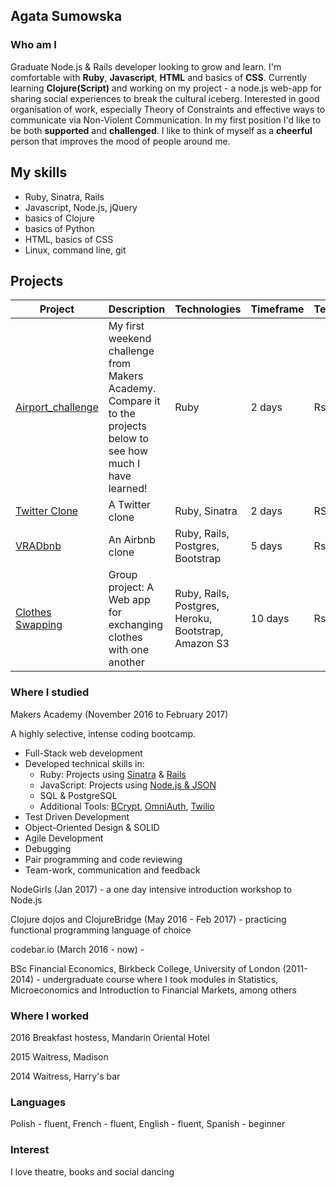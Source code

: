 ## Agata Sumowska

### Who am I

Graduate Node.js & Rails developer looking to grow and learn. I'm comfortable with **Ruby**, **Javascript**, **HTML** and basics of **CSS**. Currently learning **Clojure(Script)** and working on my project - a node.js web-app for sharing social experiences to break the cultural iceberg. Interested in good organisation of work, especially Theory of Constraints and effective ways to communicate via Non-Violent Communication. In my first position I'd like to be both **supported** and **challenged**. I like to think of myself as a **cheerful** person that improves the mood of people around me.

## My skills

- Ruby, Sinatra, Rails
- Javascript, Node.js, jQuery
- basics of Clojure
- basics of Python
- HTML, basics of CSS
- Linux, command line, git

## Projects 
Project | Description | Technologies | Timeframe | Testing
--- | --- | ---  | --- | ---
[Airport_challenge](https://github.com/agata-anastazja/airport_challenge) | My first weekend challenge from Makers Academy. Compare it to the projects below to see how much I have learned!| Ruby | 2 days | Rspec
[Twitter Clone](https://github.com/agata-anastazja/chitter-challenge) | A Twitter clone | Ruby, Sinatra | 2 days | RSpec
[VRADbnb](https://github.com/pelensky/VRADbnb) | An Airbnb clone|Ruby, Rails, Postgres, Bootstrap | 5 days | Rspec
[Clothes Swapping](https://github.com/keomony/clothes_swapping)| Group project: A Web app for exchanging clothes with one another | Ruby, Rails, Postgres, Heroku, Bootstrap, Amazon S3 | 10 days | Rspec 


### Where I studied

Makers Academy (November 2016 to February 2017)
  
A highly selective, intense coding bootcamp.  
- Full-Stack web development
- Developed technical skills in:
    - Ruby: Projects using [Sinatra](https://github.com/kwilson541/rps-challenge) & [Rails](https://github.com/kwilson541/instagram-challenge)
    - JavaScript: Projects using [Node.js & JSON](https://github.com/kwilson541/news-app)
    - SQL & PostgreSQL
    - Additional Tools: [BCrypt](https://github.com/agata-anastazja/chitter-challenge), [OmniAuth](https://github.com/agata-anastazja/instagram-challenge), [Twilio](https://github.com/agata-anastazja/takeaway-challenge)
- Test Driven Development
- Object-Oriented Design & SOLID
- Agile Development
- Debugging
- Pair programming and code reviewing
- Team-work, communication and feedback


NodeGirls (Jan 2017) - a one day intensive introduction workshop to Node.js

Clojure dojos and ClojureBridge (May 2016 - Feb 2017) - practicing functional programming language of choice 

codebar.io (March 2016 - now) - 

BSc Financial Economics, Birkbeck College, University of London (2011-2014) - undergraduate course where I took modules in Statistics, Microeconomics and Introduction to Financial Markets, among others

### Where I worked

2016 Breakfast hostess, Mandarin Oriental Hotel

2015 Waitress, Madison

2014 Waitress, Harry's bar

### Languages

Polish - fluent, French - fluent, English - fluent, Spanish - beginner

### Interest

I love theatre, books and social dancing
